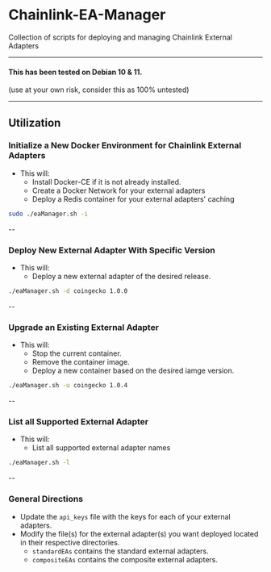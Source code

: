 # Chainlink-EA-Manager
Collection of scripts for deploying and managing Chainlink External Adapters

---

#### This has been tested on Debian 10 & 11.

(use at your own risk, consider this as 100% untested)

---
## Utilization
### Initialize a New Docker Environment for Chainlink External Adapters
* This will:
  * Install Docker-CE if it is not already installed.
  * Create a Docker Network for your external adapters
  * Deploy a Redis container for your external adapters' caching

```bash
sudo ./eaManager.sh -i
```


--
### Deploy New External Adapter With Specific Version
* This will:
  * Deploy a new external adapter of the desired release.
  
```bash
./eaManager.sh -d coingecko 1.0.0
```


--
### Upgrade an Existing External Adapter
* This will:
  * Stop the current container.
  * Remove the container image.
  * Deploy a new container based on the desired iamge version.

```bash
./eaManager.sh -u coingecko 1.0.4
```


--
### List all Supported External Adapter
* This will:
  * List all supported external adapter names

```bash
./eaManager.sh -l
```


--


### General Directions
* Update the ```api_keys``` file with the keys for each of your external adapters.
* Modify the file(s) for the external adapter(s) you want deployed located in their respective directories.
  * ```standardEAs``` contains the standard external adapters.
  * ```compositeEAs``` contains the composite external adapters. 
